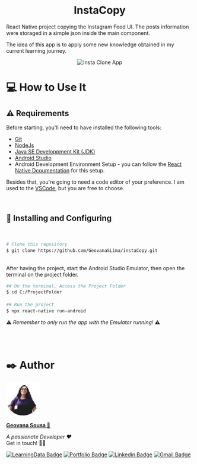 <h1 align="center" > InstaCopy </h1>

React Native project copying the Instagram Feed UI. The posts information were storaged in a simple json inside the main component.

The idea of this app is to apply some new knowledge obtained in my current learning journey.

<p align="center"><img src="https://github.com/user-attachments/assets/9195d3f2-fd52-49bd-86a0-acc45d798185"  alt="Insta Clone App" style="width: 250px"/></p>


# 💻 How to Use It

## ⚠️ Requirements

Before starting, you'll need to have installed the following tools:

* [Git](https://git-scm.com)
* [NodeJs](https://nodejs.org/en/download/)
* [Java SE Developpment Kit (JDK)](https://openjdk.java.net/projects/jdk/11/)
* [Android Studio](https://developer.android.com/studio/index.html)
* Android Development Environment Setup - you can follow the [React Native Dcoumentation](https://reactnative.dev/docs/environment-setup) for this setup.

Besides that, you're going to need a code editor of your preference. I am used to the [VSCode](https://code.visualstudio.com/), but you are free to choose.

</br>

## 🔨 Installing and Configuring
</br>

```bash
# Clone this repository
$ git clone https://github.com/GeovanaSLima/instaCopy.git
```

</br>
After having the project, start the Android Studio Emulator, then open the terminal on the project folder.

</br>

```bash
## On the terminal, Access the Project Folder
$ cd C:/ProjectFolder

## Run the project
$ npx react-native run-android
```

⚠️ _Remember to only run the app with the Emulator running!_ ⚠️


</br>

</br>

# ✒️ Author

<a href="https://learningdata.dev/sobre">  
 <img src="https://raw.githubusercontent.com/GeovanaSLima/GeovanaSLima/main/GitProfile.png" alt="Geovana Sousa" height="90px" />
  <p><b>Geovana Sousa 🚀</b></p></a>
<p><i>A passionate Developer ❤️</i></br>
   Get in touch! 👋🏽</p>


[![LearningData Badge](https://img.shields.io/badge/-LearningData-%23FC5C65?style=&logo=ghost)](https://learningdata.dev)
[![Portfolio Badge](https://img.shields.io/badge/-Portfolio-%238390A2?style=&logo=adobe)](https://geovanasousa.com)
[![Linkedin Badge](https://img.shields.io/badge/-Geovana-blue?style=&logo=Linkedin&logoColor=white&link=https://www.linkedin.com/in/geovana--sousa/)](https://www.linkedin.com/in/geovana--sousa/) 
[![Gmail Badge](https://img.shields.io/badge/-geovanasslima-c14438?style=&logo=Gmail&logoColor=white&link=mailto:geovanasslima@gmail.com)](mailto:geovanasslima@gmail.com)
